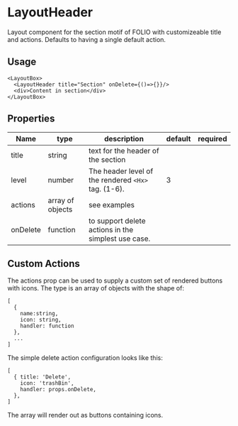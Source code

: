 # LayoutHeader
Layout component for the section motif of FOLIO with customizeable title and actions.
Defaults to having a single default action.

## Usage
```
<LayoutBox>
  <LayoutHeader title="Section" onDelete={()=>{}}/>
  <div>Content in section</div>
</LayoutBox>
```

## Properties

Name | type | description | default | required
--- | --- | --- | --- | ---
title | string | text for the header of the section | |
level | number | The header level of the rendered `<Hx>` tag. (1-6). | 3 |
actions | array of objects | see examples | |
onDelete | function | to support delete actions in the simplest use case. | |

## Custom Actions
The actions prop can be used to supply a custom set of rendered buttons with icons. The type is an array of objects with the shape of: 
```
[
  { 
    name:string,
    icon: string,
    handler: function
  },
  ...
]
``` 

The simple delete action configuration looks like this:

```
[
  { title: 'Delete',
    icon: 'trashBin',
    handler: props.onDelete,
  },
]
```
The array will render out as buttons containing icons.
